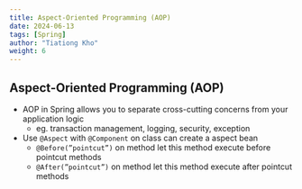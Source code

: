 ```yaml
---
title: Aspect-Oriented Programming (AOP)
date: 2024-06-13
tags: [Spring]
author: "Tiationg Kho"
weight: 6
---
```


## Aspect-Oriented Programming (AOP)

- AOP in Spring allows you to separate cross-cutting concerns from your application logic
    - eg. transaction management, logging, security, exception
- Use `@Aspect` with `@Component` on class can create a aspect bean
    - `@Before(”pointcut”)` on method let this method execute before pointcut methods
    - `@After(”pointcut”)` on method let this method execute after pointcut methods